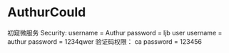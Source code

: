 # AuthurCould
初窥微服务
Security:
    username = Authur
    password = ljb
user
    username = authur
    password = 1234qwer
验证码权限：
    ca
    password = 123456